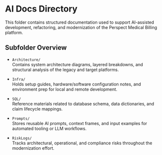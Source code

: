 # AI Docs Directory

This folder contains structured documentation used to support AI-assisted development, refactoring, and modernization of the Perspect Medical Billing platform.

## Subfolder Overview

- `Architecture/`  
  Contains system architecture diagrams, layered breakdowns, and structural analysis of the legacy and target platforms.

- `Infra/`  
  Holds setup guides, hardware/software configuration notes, and environment prep for local and remote development.

- `SQL/`  
  Reference materials related to database schema, data dictionaries, and claim lifecycle mappings.

- `Prompts/`  
  Stores reusable AI prompts, context frames, and input examples for automated tooling or LLM workflows.

- `RiskLogs/`  
  Tracks architectural, operational, and compliance risks throughout the modernization effort.
